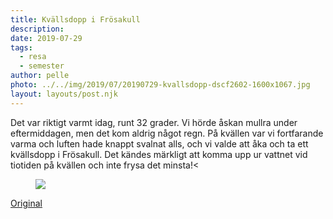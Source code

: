 ```yaml
---
title: Kvällsdopp i Frösakull
description: 
date: 2019-07-29
tags:
  - resa
  - semester
author: pelle
photo: ../../img/2019/07/20190729-kvallsdopp-dscf2602-1600x1067.jpg
layout: layouts/post.njk
---
```

Det var riktigt varmt idag, runt 32 grader. Vi hörde åskan mullra under eftermiddagen, men det kom aldrig något regn. På kvällen var vi fortfarande varma och luften hade knappt svalnat alls, och vi valde att åka och ta ett kvällsdopp i Frösakull. Det kändes märkligt att komma upp ur vattnet vid tiotiden på kvällen och inte frysa det minsta!<

<figure class="wp-block-image alignfull">
  <img src="../../img/2019/07/20190729-kvallsdopp-dscf2602-1600x1067.jpg" class="wp-image-439"/>
</figure>

[Original](http://kroons.se/familj/2019/07/29/__trashed/)
